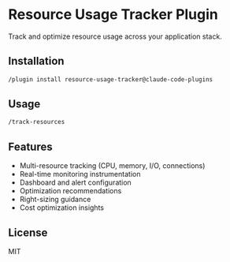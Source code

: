 # Resource Usage Tracker Plugin

Track and optimize resource usage across your application stack.

## Installation

```bash
/plugin install resource-usage-tracker@claude-code-plugins
```

## Usage

```bash
/track-resources
```

## Features

- Multi-resource tracking (CPU, memory, I/O, connections)
- Real-time monitoring instrumentation
- Dashboard and alert configuration
- Optimization recommendations
- Right-sizing guidance
- Cost optimization insights

## License

MIT

